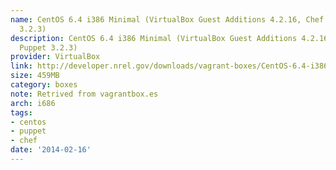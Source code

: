 ```yaml
---
name: CentOS 6.4 i386 Minimal (VirtualBox Guest Additions 4.2.16, Chef 11.6.0, Puppet
  3.2.3)
description: CentOS 6.4 i386 Minimal (VirtualBox Guest Additions 4.2.16, Chef 11.6.0,
  Puppet 3.2.3)
provider: VirtualBox
link: http://developer.nrel.gov/downloads/vagrant-boxes/CentOS-6.4-i386-v20130731.box
size: 459MB
category: boxes
note: Retrived from vagrantbox.es
arch: i686
tags:
- centos
- puppet
- chef
date: '2014-02-16'
---
```

